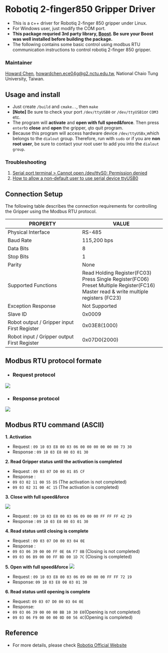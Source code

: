# Robotiq 2-finger850 Gripper Driver
- This is a c++ driver for Robotiq 2-finger 850 gripper under Linux.
- For Windows user, just modify the COM port.
- **This package requried 3rd party library, [Boost](http://www.boost.org/). Be sure your Boost was well installed before building the package.**
- The following contains some basic control using modbus RTU communication instructions to control robotiq 2-finger 850 gripper.

### Maintainer
[Howard Chen](https://github.com/s880367), <howardchen.ece04g@g2.nctu.edu.tw>, National Chaio Tung University, Taiwan.

## Usage and install
- Just create ```/build``` and ```cmake..```, then ```make```
- **[Note]** Be sure to check your port ```/dev/ttyUSB0``` or ```/dev/ttyUSB1```or ```COM3``` etc.
- The program will **activate** and **open with full speed&force**. Then press ```enter```to **close** and **open** the gripper, ```q```to quit program.
- Because this program will access hardware device ```/dev/ttyUSBx```,which belongs to the ```dialout``` group. Therefore, run with ```sudo``` or if you are **non root user**, be sure to contact your root user to add you into the ```dialout group```.

### Troubleshooting
1. [Serial port terminal > Cannot open /dev/ttyS0: Permission denied](https://askubuntu.com/questions/210177/serial-port-terminal-cannot-open-dev-ttys0-permission-denied)
2. [How to allow a non-default user to use serial device ttyUSB0](https://askubuntu.com/questions/112568/how-do-i-allow-a-non-default-user-to-use-serial-device-ttyusb0)

## Connection Setup
The following table describes the connection requirements for controlling the Gripper using the Modbus RTU protocol.

| PROPERTY |VALUE |
| --------- | --------- |
|Physical Interface | RS-485 |
| Baud Rate | 115,200 bps |
| Data Bits | 8 |
|Stop Bits|1|
|Parity|None|
|Supported Functions|Read Holding Register(FC03) <br/>Press Single Register(FC06) <br/>Preset Multiple Register(FC16)<br/> Master read & write multiple registers (FC23)|
|Exception Response|Not Supported|
|Slave ID|0x0009|
|Robot output / Gripper input First Register|0x03E8(1000)|
|Robot input / Gripper output First Register|0x07D0(2000)|


## Modbus RTU protocol formate

- ### Request protocol
![](https://i.imgur.com/FqRcyjN.png)

- ### Response protocol
![](https://i.imgur.com/NnFiwNh.png)

## Modbus RTU command (ASCII)
**1. Activation**
 - Request : ```09 10 03 E8 00 03 06 00 00 00 00 00 00 73 30```
 - Response : ```09 10 03 E8 00 03 01 30```

**2. Read Gripper status until the activation is completed**
- Request : ```09 03 07 D0 00 01 85 CF```
- Response :
 - ```09 03 02 11 00 55 D5``` (The activation is not completed)
 - ```09 03 02 31 00 4C 15``` (The activation is completed)

**3. Close with full speed&force**

![](https://i.imgur.com/BGpGFU3.png)

- Request : ```09 10 03 E8 00 03 06 09 00 00 FF FF FF 42 29```
- Response : ```09 10 03 E8 00 03 01 30```

**4. Read status until closing is complete**
- Request : ```09 03 07 D0 00 03 04 0E```
- Response :
 - ```09 03 06 39 00 00 FF 0E 0A F7 8B``` (Closing is not completed)
 - ```09 03 06 B9 00 00 FF BD 00 1D 7C``` (Closing is completed)

**5. Open with full speed&force**
![](https://i.imgur.com/gjrxzuq.png)
- Request : ```09 10 03 E8 00 03 06 09 00 00 00 FF FF 72 19```
- Response: ```09 10 03 E8 00 03 01 30```

**6. Read status until opening is complete**
- Request: ```09 03 07 D0 00 03 04 0E```
- Response:
 - ```09 03 06 39 00 00 00 BB 10 30 E0```(Opening is not completed)
 - ```09 03 06 F9 00 00 00 0D 00 56 4C```(Opening is completed)


## Reference
- For more details, please check [Robotiq Official Website](http://support.robotiq.com/pages/viewpage.action?pageId=5963876)
